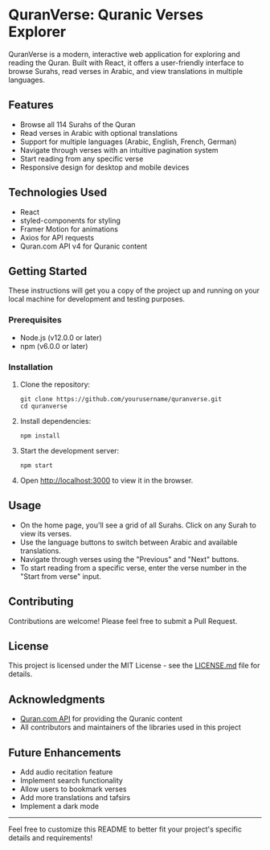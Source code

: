 # QuranVerse: Quranic Verses Explorer

QuranVerse is a modern, interactive web application for exploring and reading the Quran. Built with React, it offers a user-friendly interface to browse Surahs, read verses in Arabic, and view translations in multiple languages.

## Features

- Browse all 114 Surahs of the Quran
- Read verses in Arabic with optional translations
- Support for multiple languages (Arabic, English, French, German)
- Navigate through verses with an intuitive pagination system
- Start reading from any specific verse
- Responsive design for desktop and mobile devices

## Technologies Used

- React
- styled-components for styling
- Framer Motion for animations
- Axios for API requests
- Quran.com API v4 for Quranic content

## Getting Started

These instructions will get you a copy of the project up and running on your local machine for development and testing purposes.

### Prerequisites

- Node.js (v12.0.0 or later)
- npm (v6.0.0 or later)

### Installation

1. Clone the repository:
   ```
   git clone https://github.com/yourusername/quranverse.git
   cd quranverse
   ```

2. Install dependencies:
   ```
   npm install
   ```

3. Start the development server:
   ```
   npm start
   ```

4. Open [http://localhost:3000](http://localhost:3000) to view it in the browser.

## Usage

- On the home page, you'll see a grid of all Surahs. Click on any Surah to view its verses.
- Use the language buttons to switch between Arabic and available translations.
- Navigate through verses using the "Previous" and "Next" buttons.
- To start reading from a specific verse, enter the verse number in the "Start from verse" input.

## Contributing

Contributions are welcome! Please feel free to submit a Pull Request.

## License

This project is licensed under the MIT License - see the [LICENSE.md](LICENSE.md) file for details.

## Acknowledgments

- [Quran.com API](https://quran.api-docs.io/v4/) for providing the Quranic content
- All contributors and maintainers of the libraries used in this project

## Future Enhancements

- Add audio recitation feature
- Implement search functionality
- Allow users to bookmark verses
- Add more translations and tafsirs
- Implement a dark mode

---

Feel free to customize this README to better fit your project's specific details and requirements!